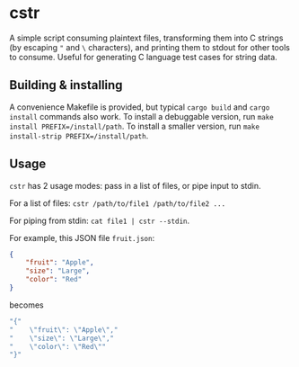 # cstr
A simple script consuming plaintext files, transforming them into C strings (by escaping `"` and `\` characters), and printing them to stdout for other tools to consume. Useful for generating C language test cases for string data.

## Building & installing
A convenience Makefile is provided, but typical `cargo build` and `cargo install` commands also work.
To install a debuggable version, run `make install PREFIX=/install/path`. To install a smaller version, run `make install-strip PREFIX=/install/path`.

## Usage
`cstr` has 2 usage modes: pass in a list of files, or pipe input to stdin.

For a list of files: `cstr /path/to/file1 /path/to/file2 ...`

For piping from stdin: `cat file1 | cstr --stdin`.

For example, this JSON file `fruit.json`:
````json
{
    "fruit": "Apple",
    "size": "Large",
    "color": "Red"
}
````

becomes
````C
"{"
"    \"fruit\": \"Apple\","
"    \"size\": \"Large\","
"    \"color\": \"Red\""
"}"
````
